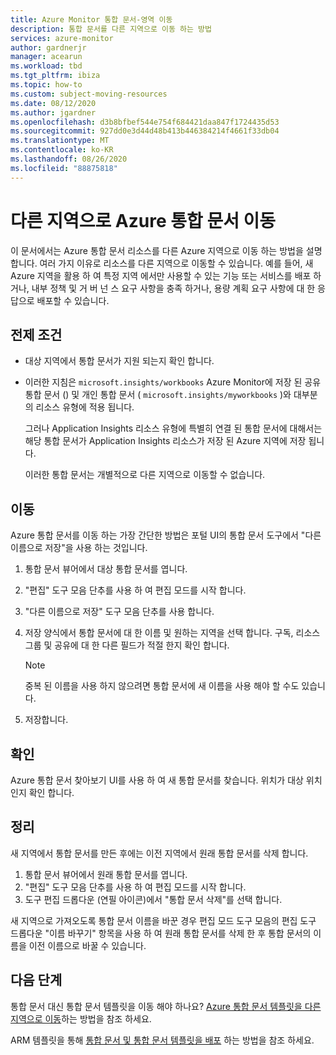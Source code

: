 ```yaml
---
title: Azure Monitor 통합 문서-영역 이동
description: 통합 문서를 다른 지역으로 이동 하는 방법
services: azure-monitor
author: gardnerjr
manager: acearun
ms.workload: tbd
ms.tgt_pltfrm: ibiza
ms.topic: how-to
ms.custom: subject-moving-resources
ms.date: 08/12/2020
ms.author: jgardner
ms.openlocfilehash: d3b8bfbef544e754f684421daa847f1724435d53
ms.sourcegitcommit: 927dd0e3d44d48b413b446384214f4661f33db04
ms.translationtype: MT
ms.contentlocale: ko-KR
ms.lasthandoff: 08/26/2020
ms.locfileid: "88875818"
---
```

# <a name="move-an-azure-workbook-to-another-region"></a>다른 지역으로 Azure 통합 문서 이동

이 문서에서는 Azure 통합 문서 리소스를 다른 Azure 지역으로 이동 하는 방법을 설명 합니다. 여러 가지 이유로 리소스를 다른 지역으로 이동할 수 있습니다. 예를 들어, 새 Azure 지역을 활용 하 여 특정 지역 에서만 사용할 수 있는 기능 또는 서비스를 배포 하거나, 내부 정책 및 거 버 넌 스 요구 사항을 충족 하거나, 용량 계획 요구 사항에 대 한 응답으로 배포할 수 있습니다.

## <a name="prerequisites"></a>전제 조건

* 대상 지역에서 통합 문서가 지원 되는지 확인 합니다.

* 이러한 지침은 `microsoft.insights/workbooks` Azure Monitor에 저장 된 공유 통합 문서 () 및 개인 통합 문서 ( `microsoft.insights/myworkbooks` )와 대부분의 리소스 유형에 적용 됩니다.

  그러나 Application Insights 리소스 유형에 특별히 연결 된 통합 문서에 대해서는 해당 통합 문서가 Application Insights 리소스가 저장 된 Azure 지역에 저장 됩니다.

  이러한 통합 문서는 개별적으로 다른 지역으로 이동할 수 없습니다.

## <a name="move"></a>이동

Azure 통합 문서를 이동 하는 가장 간단한 방법은 포털 UI의 통합 문서 도구에서 "다른 이름으로 저장"을 사용 하는 것입니다.

1. 통합 문서 뷰어에서 대상 통합 문서를 엽니다.
2. "편집" 도구 모음 단추를 사용 하 여 편집 모드를 시작 합니다.
3. "다른 이름으로 저장" 도구 모음 단추를 사용 합니다.
4. 저장 양식에서 통합 문서에 대 한 이름 및 원하는 지역을 선택 합니다. 구독, 리소스 그룹 및 공유에 대 한 다른 필드가 적절 한지 확인 합니다.

   > [!NOTE]
   > 중복 된 이름을 사용 하지 않으려면 통합 문서에 새 이름을 사용 해야 할 수도 있습니다.

5. 저장합니다. 

## <a name="verify"></a>확인

Azure 통합 문서 찾아보기 UI를 사용 하 여 새 통합 문서를 찾습니다. 위치가 대상 위치 인지 확인 합니다.

## <a name="clean-up"></a>정리

새 지역에서 통합 문서를 만든 후에는 이전 지역에서 원래 통합 문서를 삭제 합니다.
1. 통합 문서 뷰어에서 원래 통합 문서를 엽니다.
2. "편집" 도구 모음 단추를 사용 하 여 편집 모드를 시작 합니다.
3. 도구 편집 드롭다운 (연필 아이콘)에서 "통합 문서 삭제"를 선택 합니다.

새 지역으로 가져오도록 통합 문서 이름을 바꾼 경우 편집 모드 도구 모음의 편집 도구 드롭다운 "이름 바꾸기" 항목을 사용 하 여 원래 통합 문서를 삭제 한 후 통합 문서의 이름을 이전 이름으로 바꿀 수 있습니다.

## <a name="next-steps"></a>다음 단계

통합 문서 대신 통합 문서 템플릿을 이동 해야 하나요? [Azure 통합 문서 템플릿을 다른 지역으로 이동](./workbook-templates-move-region.md)하는 방법을 참조 하세요.

ARM 템플릿을 통해 [통합 문서 및 통합 문서 템플릿을 배포](./workbooks-automate.md) 하는 방법을 참조 하세요.
